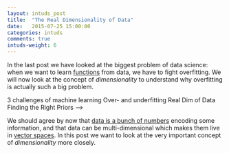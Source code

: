 ```yaml
---
layout: intuds_post
title:  "The Real Dimensionality of Data"
date:   2015-07-25 15:00:00
categories: intuds
comments: true
intuds-weight: 6
---
```


<!-- 
2 challenges of machine learning
 - Over- and underfitting
 - Real Dim of Data
 - No free lunch

Remedies:
 Finding the Right Priors
 -->

In the last post we have looked at the biggest problem of data science: when we want to learn [functions](/intuds/2015/07/20/functions.html) from data, we have to fight overfitting. We will now look at the concept of *dimensionality* to understand why overfitting is actually such a big problem.


3 challenges of machine learning
 Over- and underfitting
 Real Dim of Data
 Finding the Right Priors
 -->

We should agree by now that [data is a bunch of numbers](/intuds/2015/07/19/data-numbers-representations.html) encoding some information, and that data can be multi-dimensional which makes them live in [vector spaces](/intuds/2015/07/22/vector-spaces.html). In this post we want to look at the very important concept of *dimensionality* more closely.
